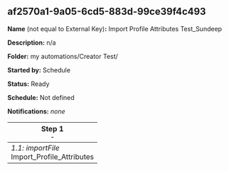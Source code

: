 ## af2570a1-9a05-6cd5-883d-99ce39f4c493

**Name** (not equal to External Key)**:** Import Profile Attributes Test_Sundeep

**Description:** n/a

**Folder:** my automations/Creator Test/

**Started by:** Schedule

**Status:** Ready

**Schedule:** Not defined

**Notifications:** _none_


| Step 1<br>_<small>-</small>_ |
| --- |
| _1.1: importFile_<br>Import_Profile_Attributes |
